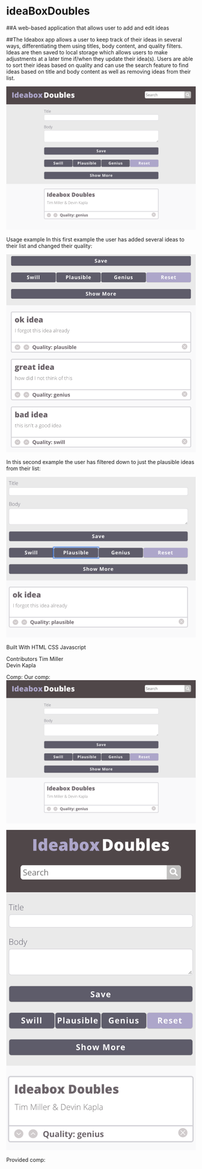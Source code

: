 # ideaBoxDoubles


##A web-based application that allows user to add and edit ideas

##The Ideabox app allows a user to keep track of their ideas in several ways, differentiating them using titles, body content, and quality filters. Ideas are then saved to local storage which allows users to make adjustments at a later time if/when they update their idea(s). Users are able to sort their ideas based on quality and can use the search feature to find ideas based on title and body content as well as removing ideas from their list.

![alt text](images/ibDesk.png)

Usage example
In this first example the user has added several ideas to their list and changed their quality:

![alt text](images/ib1st.png)

In this second example the user has filtered down to just the plausible ideas from their list:

![alt text](images/ib2nd.png)


Built With
HTML
CSS
Javascript

Contributors
Tim Miller  
Devin Kapla

Comp:
Our comp:
![alt text](images/ibDesk.png)

![alt text](images/ibmobile.png)

Provided comp:
